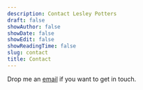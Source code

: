 ```yaml
---
description: Contact Lesley Potters
draft: false
showAuthor: false
showDate: false
showEdit: false
showReadingTime: false
slug: contact
title: Contact
---
```


Drop me an [email](mailto:ant.soetewey@gmail.com) if you want to get in touch.